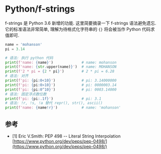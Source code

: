 # Python/f-strings

f-strings 是 Python 3.6 新增的功能. 这里简要摘录一下 f-strings 语法避免遗忘.它的标准语法非常简单, 理解为待格式化字符串的 `{}` 将会被当作 Python 代码求值即可.

```py
name = 'mohanson'
pi = 3.14

# 语法: 执行 python 代码
print(f'name: {name}')             # name: mohanson
print(f'name: {str.upper(name)}')  # name: MOHANSON
print(f'2 * pi = {2 * pi}')        # 2 * pi = 6.28
# 语法: 对齐
print(f'pi: {pi:0<10}')            # pi: 3.14000000
print(f'pi: {pi:0>10}')            # pi: 0000003.14
print(f'pi: {pi:0^10}')            # pi: 0003.14000
# 语法: 固定浮点数位数
print(f'pi: {pi:.1f}')             # pi: 3.1
# 语法: !r, !s, !a 替代 repr(), str(), ascii()
print(f'name: {name!r}')           # name: 'mohanson'
```

## 参考

- [1] Eric V.Smith: PEP 498 -- Literal String Interpolation [https://www.python.org/dev/peps/pep-0498/](https://www.python.org/dev/peps/pep-0498/)
